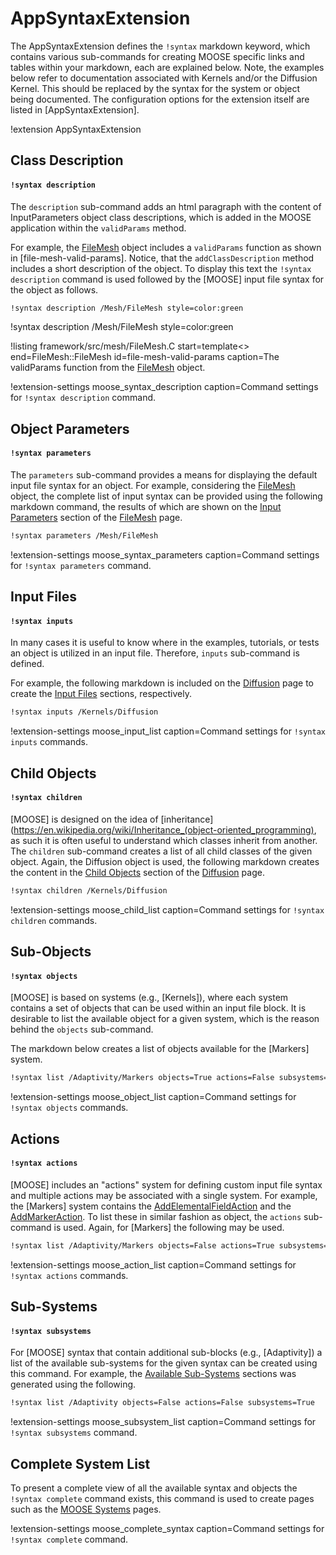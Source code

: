 # AppSyntaxExtension

The AppSyntaxExtension defines the `!syntax` markdown keyword, which contains various sub-commands
for creating MOOSE specific links and tables within your markdown,
each are explained below. Note, the examples below refer to documentation associated with Kernels
and/or the Diffusion Kernel. This should be replaced by the syntax for the system or object being
documented. The configuration options for the extension itself are listed in [AppSyntaxExtension].

!extension AppSyntaxExtension

## Class Description

#### `!syntax description`

The `description` sub-command adds an html paragraph with the content of InputParameters object
class descriptions, which is added in the MOOSE application within the `validParams` method.

For example, the [FileMesh] object includes a `validParams` function
as shown in [file-mesh-valid-params]. Notice, that the `addClassDescription` method includes a short description of the object. To display this text the `!syntax description` command is used followed
by the [MOOSE] input file syntax for the object as follows.

```markdown
!syntax description /Mesh/FileMesh style=color:green
```

!syntax description /Mesh/FileMesh style=color:green

!listing framework/src/mesh/FileMesh.C start=template<> end=FileMesh::FileMesh id=file-mesh-valid-params caption=The validParams function from the [FileMesh] object.

!extension-settings moose_syntax_description caption=Command settings for `!syntax description` command.

## Object Parameters

#### `!syntax parameters`

The `parameters` sub-command provides a means for displaying the default input file syntax for an
object. For example, considering the [FileMesh] object, the complete list of input syntax can be
provided using the following markdown command, the results of which are shown on the [Input Parameters](/FileMesh.md#input-parameters) section of the [FileMesh] page.

```markdown
!syntax parameters /Mesh/FileMesh
```

!extension-settings moose_syntax_parameters caption=Command settings for `!syntax parameters` command.

## Input Files

#### `!syntax inputs`

In many cases it is useful to know where in the examples, tutorials, or tests an object is utilized
in an input file. Therefore, `inputs` sub-command is defined.

For example, the following markdown is included on the [Diffusion] page to create the
[Input Files](/Diffusion.md#input-files)  sections, respectively.


```markdown
!syntax inputs /Kernels/Diffusion
```

!extension-settings moose_input_list caption=Command settings for `!syntax inputs` commands.


## Child Objects

#### `!syntax children`

[MOOSE] is designed on the idea of [inheritance](https://en.wikipedia.org/wiki/Inheritance_(object-oriented_programming), as such it
is often useful to understand which classes inherit from another. The `children` sub-command creates
a list of all child classes of the given object. Again, the Diffusion object is used, the following
markdown creates the content in the [Child Objects](/Diffusion.md#child-objects) section
of the [Diffusion](framework/Diffusion.md) page.

```markdown
!syntax children /Kernels/Diffusion
```

!extension-settings moose_child_list caption=Command settings for `!syntax children` commands.

## Sub-Objects

#### `!syntax objects`

[MOOSE] is based on systems (e.g., [Kernels]), where each system contains a set of objects that
can be used within an input file block. It is desirable to list the available object for a given
system, which is the reason behind the `objects` sub-command.

The markdown below creates a list of objects available for the [Markers] system.

```markdown
!syntax list /Adaptivity/Markers objects=True actions=False subsystems=False
```

!extension-settings moose_object_list caption=Command settings for `!syntax objects` commands.


## Actions

#### `!syntax actions`

[MOOSE] includes an "actions" system for defining custom input file syntax and multiple actions
may be associated with a single system. For example, the [Markers] system contains the [AddElementalFieldAction](Markers/AddElementalFieldAction.md) and the [AddMarkerAction](/AddMarkerAction.md). To list these in
similar fashion as object, the `actions` sub-command is used. Again, for [Markers] the following
may be used.

```markdown
!syntax list /Adaptivity/Markers objects=False actions=True subsystems=False
```

!extension-settings moose_action_list caption=Command settings for `!syntax actions` commands.

## Sub-Systems

#### `!syntax subsystems`

For [MOOSE] syntax that contain additional sub-blocks (e.g., [Adaptivity]) a list of the
available sub-systems for the given syntax can be created using this command. For example, the [Available Sub-Systems](systems/Adaptivity/index.md#available-sub-systems) sections was generated
using the following.

```markdown
!syntax list /Adaptivity objects=False actions=False subsystems=True
```

!extension-settings moose_subsystem_list caption=Command settings for `!syntax subsystems` command.


## Complete System List

To present a complete view of all the available syntax and objects the `!syntax complete` command
exists, this command is used to create pages such as the [MOOSE
Systems](documentation/systems/index.md) pages.

!extension-settings moose_complete_syntax caption=Command settings for `!syntax complete` command.

[FileMesh]: /FileMesh.md
[Diffusion]: //Diffusion.md
